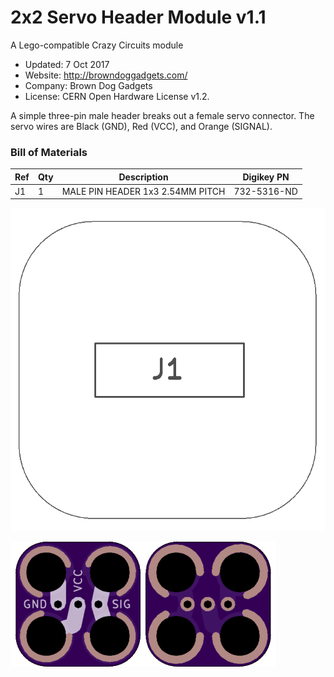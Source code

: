 <!--- start title --->
# 2x2 Servo Header Module v1.1
A Lego-compatible Crazy Circuits module

- Updated: 7 Oct 2017
- Website: http://browndoggadgets.com/
- Company: Brown Dog Gadgets
- License: CERN Open Hardware License v1.2.

<!--- end title --->
A simple three-pin male header breaks out a female servo connector. The servo wires are Black (GND), Red (VCC), and Orange (SIGNAL). 

<!--- bom start --->
### Bill of Materials

|Ref|Qty|Description|Digikey PN|
|---|---|-----------|------|
|J1|1|MALE PIN HEADER 1x3 2.54MM PITCH|732-5316-ND|


<!--- bom end --->

![Assembly Diagram](assembly.png)

![Gerber Preview](preview.png)


